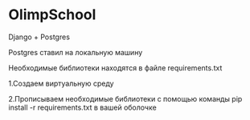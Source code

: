 # OlimpSchool

Django + Postgres

Postgres ставил на локальную машину

Необходимые библиотеки находятся в файле requirements.txt

1.Создаем виртуальную среду

2.Прописываем необходимые библиотеки с помощью команды pip install -r requirements.txt в вашей оболочке

